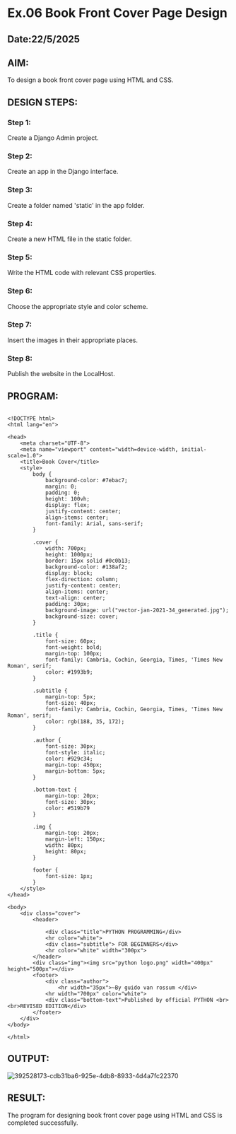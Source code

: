 # Ex.06 Book Front Cover Page Design
## Date:22/5/2025

## AIM:
To design a book front cover page using HTML and CSS.

## DESIGN STEPS:

### Step 1:
Create a Django Admin project.

### Step 2:
Create an app in the Django interface.

### Step 3:
Create a folder named 'static' in the app folder.

### Step 4:
Create a new HTML file in the static folder.

### Step 5:
Write the HTML code with relevant CSS properties.

### Step 6:
Choose the appropriate style and color scheme.

### Step 7:
Insert the images in their appropriate places.

### Step 8:
Publish the website in the LocalHost.

## PROGRAM:

```

<!DOCTYPE html>
<html lang="en">

<head>
    <meta charset="UTF-8">
    <meta name="viewport" content="width=device-width, initial-scale=1.0">
    <title>Book Cover</title>
    <style>
        body {
            background-color: #7ebac7;
            margin: 0;
            padding: 0;
            height: 100vh;
            display: flex;
            justify-content: center;
            align-items: center;
            font-family: Arial, sans-serif;
        }
        
        .cover {
            width: 700px;
            height: 1000px;
            border: 15px solid #0c0b13;
            background-color: #138af2;
            display: block;
            flex-direction: column;
            justify-content: center;
            align-items: center;
            text-align: center;
            padding: 30px;
            background-image: url("vector-jan-2021-34_generated.jpg");
            background-size: cover;
        }
        
        .title {
            font-size: 60px;
            font-weight: bold;
            margin-top: 100px;
            font-family: Cambria, Cochin, Georgia, Times, 'Times New Roman', serif;
            color: #1993b9;
        }
        
        .subtitle {
            margin-top: 5px;
            font-size: 40px;
            font-family: Cambria, Cochin, Georgia, Times, 'Times New Roman', serif;
            color: rgb(188, 35, 172);
        }
        
        .author {
            font-size: 30px;
            font-style: italic;
            color: #929c34;
            margin-top: 450px;
            margin-bottom: 5px;
        }
        
        .bottom-text {
            margin-top: 20px;
            font-size: 30px;
            color: #519b79
        }
        
        .img {
            margin-top: 20px;
            margin-left: 150px;
            width: 80px;
            height: 80px;
        }
        
        footer {
            font-size: 1px;
        }
    </style>
</head>

<body>
    <div class="cover">
        <header>

            <div class="title">PYTHON PROGRAMMING</div>
            <hr color="white">
            <div class="subtitle"> FOR BEGINNERS</div>
            <hr color="white" width="300px">
        </header>
        <div class="img"><img src="python logo.png" width="400px" height="500px"></div>
        <footer>
            <div class="author">
                <hr width="35px">~By guido van rossum </div>
            <hr width="700px" color="white">
            <div class="bottom-text">Published by official PYTHON <br><br>REVISED EDITION</div>
        </footer>
    </div>
</body>

</html>

```


## OUTPUT:
![392528173-cdb31ba6-925e-4db8-8933-4d4a7fc22370](https://github.com/user-attachments/assets/ddfc941d-2a4a-451e-925f-ef7cb1764a95)


## RESULT:
The program for designing book front cover page using HTML and CSS is completed successfully.
